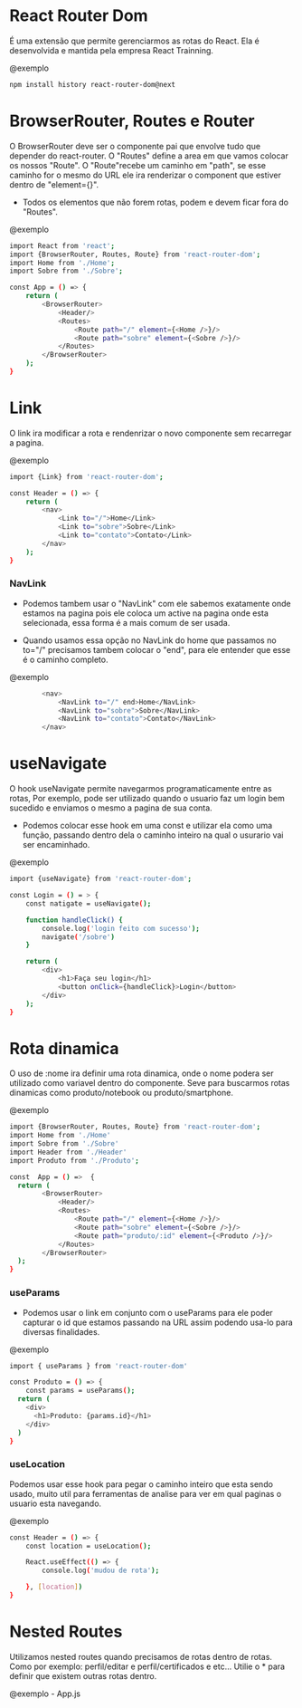 # React Router Dom #

É uma extensão que permite gerenciarmos as rotas do React. Ela é desenvolvida e mantida pela empresa React Trainning.

@exemplo
```bash
npm install history react-router-dom@next
```
# BrowserRouter, Routes e Router #

O BrowserRouter deve ser o componente pai que envolve tudo que depender do react-router. O "Routes" define a area em que vamos colocar os nossos "Route". O "Route"recebe um caminho em "path", se esse caminho for o mesmo do URL ele ira renderizar o component que estiver dentro de "element={}".

* Todos os elementos que não forem rotas, podem e devem ficar fora do "Routes".

@exemplo
```bash
import React from 'react';
import {BrowserRouter, Routes, Route} from 'react-router-dom';
import Home from './Home';
import Sobre from './Sobre';

const App = () => {
    return (
        <BrowserRouter>
            <Header/>
            <Routes>
                <Route path="/" element={<Home />}/>
                <Route path="sobre" element={<Sobre />}/>
            </Routes>
        </BrowserRouter>
    );
}
```
# Link #

O link ira  modificar a rota e rendenrizar o novo componente sem recarregar a pagina.

@exemplo
```bash
import {Link} from 'react-router-dom';

const Header = () => {
    return (
        <nav>
            <Link to="/">Home</Link>
            <Link to="sobre">Sobre</Link>
            <Link to="contato">Contato</Link>
        </nav>
    );
}
```
### NavLink ###
* Podemos tambem usar o "NavLink" com ele sabemos exatamente onde estamos na pagina pois ele coloca um active na pagina onde esta selecionada, essa forma é a mais comum de ser usada.

* Quando usamos essa opção no NavLink do home que passamos no to="/" precisamos tambem colocar o "end", para ele entender que esse é o caminho completo.

@exemplo
```bash
        <nav>
            <NavLink to="/" end>Home</NavLink>
            <NavLink to="sobre">Sobre</NavLink>
            <NavLink to="contato">Contato</NavLink>
        </nav>
```
# useNavigate #

O hook useNavigate permite navegarmos programaticamente entre as rotas, Por exemplo, pode ser utilizado quando o usuario faz um login bem sucedido e enviamos o mesmo a pagina de sua conta.

* Podemos colocar esse hook em uma const e utilizar ela como uma função, passando dentro dela o caminho inteiro na qual o usurario vai ser encaminhado.

@exemplo
```bash
import {useNavigate} from 'react-router-dom';

const Login = () = > {
    const natigate = useNavigate();

    function handleClick() {
        console.log('login feito com sucesso');
        navigate('/sobre')
    }

    return (
        <div>
            <h1>Faça seu login</h1>
            <button onClick={handleClick}>Login</button>
        </div>
    );
}
```
# Rota dinamica #

O uso de :nome ira definir uma rota dinamica, onde o nome podera ser utilizado como variavel dentro do componente. Seve para buscarmos rotas dinamicas como produto/notebook ou produto/smartphone.

@exemplo
```bash
import {BrowserRouter, Routes, Route} from 'react-router-dom';
import Home from './Home'
import Sobre from './Sobre'
import Header from './Header'
import Produto from './Produto';

const  App = () =>  {
  return (
        <BrowserRouter>
            <Header/>
            <Routes>
                <Route path="/" element={<Home />}/>
                <Route path="sobre" element={<Sobre />}/>
                <Route path="produto/:id" element={<Produto />}/>
            </Routes>
        </BrowserRouter>
  );
}
```
### useParams ###
* Podemos usar o link em conjunto com o useParams para ele poder capturar o id que estamos passando na URL assim podendo usa-lo para diversas finalidades.

@exemplo
```bash
import { useParams } from 'react-router-dom'

const Produto = () => {
    const params = useParams();
  return (
    <div>
      <h1>Produto: {params.id}</h1>
    </div>
  )
}
```
### useLocation ###

Podemos usar esse hook para pegar o caminho inteiro que esta sendo usado, muito util para ferramentas de analise para ver em qual paginas o usuario esta navegando.

@exemplo
```bash
const Header = () => {
    const location = useLocation();

    React.useEffect(() => {
        console.log('mudou de rota');

    }, [location])
}
```
# Nested Routes #

Utilizamos nested routes quando precisamos de rotas dentro de rotas. Como por exemplo: perfil/editar e perfil/certificados e etc... Utilie o \* para definir que existem outras rotas dentro.

@exemplo - App.js
```bash

```
